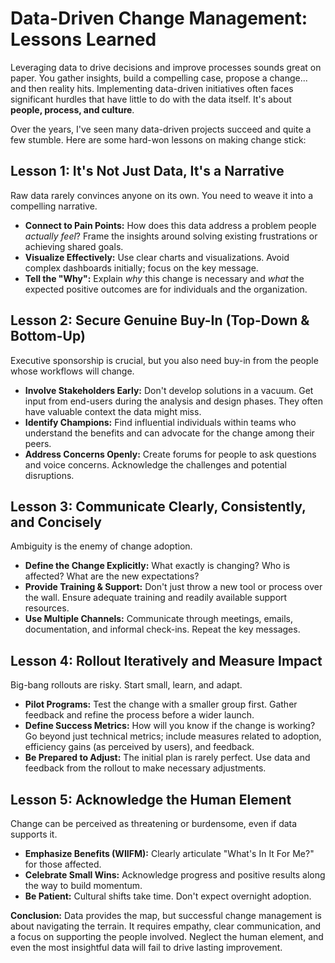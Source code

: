 # Data-Driven Change Management: Lessons Learned

Leveraging data to drive decisions and improve processes sounds great on paper. You gather insights, build a compelling case, propose a change... and then reality hits. Implementing data-driven initiatives often faces significant hurdles that have little to do with the data itself. It's about **people, process, and culture**.

Over the years, I've seen many data-driven projects succeed and quite a few stumble. Here are some hard-won lessons on making change stick:

## Lesson 1: It's Not Just Data, It's a Narrative

Raw data rarely convinces anyone on its own. You need to weave it into a compelling narrative.

*   **Connect to Pain Points:** How does this data address a problem people *actually feel*? Frame the insights around solving existing frustrations or achieving shared goals.
*   **Visualize Effectively:** Use clear charts and visualizations. Avoid complex dashboards initially; focus on the key message.
*   **Tell the "Why":** Explain *why* this change is necessary and *what* the expected positive outcomes are for individuals and the organization.

## Lesson 2: Secure Genuine Buy-In (Top-Down & Bottom-Up)

Executive sponsorship is crucial, but you also need buy-in from the people whose workflows will change.

*   **Involve Stakeholders Early:** Don't develop solutions in a vacuum. Get input from end-users during the analysis and design phases. They often have valuable context the data might miss.
*   **Identify Champions:** Find influential individuals within teams who understand the benefits and can advocate for the change among their peers.
*   **Address Concerns Openly:** Create forums for people to ask questions and voice concerns. Acknowledge the challenges and potential disruptions.

## Lesson 3: Communicate Clearly, Consistently, and Concisely

Ambiguity is the enemy of change adoption.

*   **Define the Change Explicitly:** What exactly is changing? Who is affected? What are the new expectations?
*   **Provide Training & Support:** Don't just throw a new tool or process over the wall. Ensure adequate training and readily available support resources.
*   **Use Multiple Channels:** Communicate through meetings, emails, documentation, and informal check-ins. Repeat the key messages.

## Lesson 4: Rollout Iteratively and Measure Impact

Big-bang rollouts are risky. Start small, learn, and adapt.

*   **Pilot Programs:** Test the change with a smaller group first. Gather feedback and refine the process before a wider launch.
*   **Define Success Metrics:** How will you know if the change is working? Go beyond just technical metrics; include measures related to adoption, efficiency gains (as perceived by users), and feedback.
*   **Be Prepared to Adjust:** The initial plan is rarely perfect. Use data and feedback from the rollout to make necessary adjustments.

## Lesson 5: Acknowledge the Human Element

Change can be perceived as threatening or burdensome, even if data supports it.

*   **Emphasize Benefits (WIIFM):** Clearly articulate "What's In It For Me?" for those affected.
*   **Celebrate Small Wins:** Acknowledge progress and positive results along the way to build momentum.
*   **Be Patient:** Cultural shifts take time. Don't expect overnight adoption.

**Conclusion:** Data provides the map, but successful change management is about navigating the terrain. It requires empathy, clear communication, and a focus on supporting the people involved. Neglect the human element, and even the most insightful data will fail to drive lasting improvement.